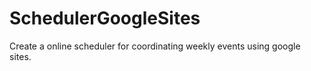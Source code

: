 SchedulerGoogleSites
====================

Create a online scheduler for coordinating weekly events using google sites.

